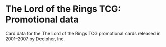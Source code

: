 # The Lord of the Rings TCG: Promotional data

Card data for the The Lord of the Rings TCG promotional cards released in 2001–2007 by Decipher, Inc.
